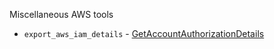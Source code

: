 Miscellaneous AWS tools

* `export_aws_iam_details` - [GetAccountAuthorizationDetails](http://docs.aws.amazon.com/IAM/latest/APIReference/API_GetAccountAuthorizationDetails.html)
